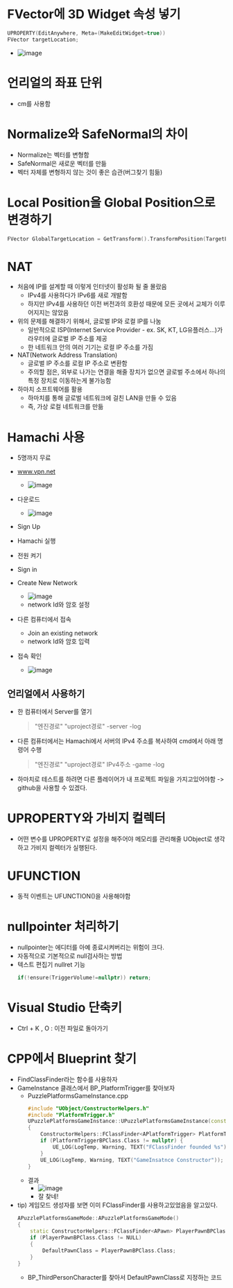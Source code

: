 # FVector에 3D Widget 속성 넣기
``` C++
UPROPERTY(EditAnywhere, Meta=(MakeEditWidget=true))
FVector targetLocation;
```
- ![image](https://user-images.githubusercontent.com/11372675/205005657-cca8479f-8d65-4ec5-ba0b-5fd4332cccf6.png)

# 언리얼의 좌표 단위
- cm를 사용함

# Normalize와 SafeNormal의 차이
- Normalize는 벡터를 변형함
- SafeNormal은 새로운 벡터를 만듦
- 벡터 자체를 변형하지 않는 것이 좋은 습관(버그찾기 힘듦)

# Local Position을 Global Position으로 변경하기
``` C++
FVector GlobalTargetLocation = GetTransform().TransformPosition(TargetLocation);
```

# NAT
- 처음에 IP를 설계할 때 이렇게 인터넷이 활성화 될 줄 몰랐음
    - IPv4를 사용하다가 IPv6를 새로 개발함
    - 하지만 IPv4를 사용하던 이전 버전과의 호환성 때문에 모든 곳에서 교체가 이루어지지는 않았음
- 위의 문제를 해결하기 위해서, 글로벌 IP와 로컬 IP를 나눔
    - 일반적으로 ISP(Internet Service Provider - ex. SK, KT, LG유플러스...)가 라우터에 글로벌 IP 주소를 제공
    - 한 네트워크 안의 여러 기기는 로컬 IP 주소를 가짐
- NAT(Network Address Translation)
    - 글로벌 IP 주소를 로컬 IP 주소로 변환함
    - 주의할 점은, 외부로 나가는 연결을 해줄 장치가 없으면 글로벌 주소에서 하나의 특정 장치로 이동하는게 불가능함
- 하마치 소프트웨어를 활용
    - 하마치를 통해 글로벌 네트워크에 걸친 LAN을 만들 수 있음
    - 즉, 가상 로컬 네트워크를 만듦

# Hamachi 사용
- 5명까지 무료

- www.vpn.net
    - ![image](https://user-images.githubusercontent.com/11372675/205015839-084d62ec-1ca8-4ef7-8dc9-7ec72cec1799.png)
- 다운로드
    - ![image](https://user-images.githubusercontent.com/11372675/205015746-b1a003cc-4e95-4034-8e8d-a6c441cb8283.png)
- Sign Up
- Hamachi 실행
- 전원 켜기
- Sign in
- Create New Network
    - ![image](https://user-images.githubusercontent.com/11372675/205016201-99484ea2-0cf2-4ae0-b4b0-c829b5fb8894.png)
    - network Id와 암호 설정
- 다른 컴퓨터에서 접속
    - Join an existing network
    - network Id와 암호 입력
- 접속 확인
    - ![image](https://user-images.githubusercontent.com/11372675/205017038-53bc82b2-2da8-4f68-93fd-174ffcb929ea.png)

## 언리얼에서 사용하기
- 한 컴퓨터에서 Server를 열기
    > "엔진경로" "uproject경로" -server -log
- 다른 컴퓨터에서는 Hamachi에서 서버의 IPv4 주소를 복사하여 cmd에서 아래 명령어 수행
    > "엔진경로" "uproject경로" IPv4주소 -game -log
- 하마치로 테스트를 하려면 다른 플레이어가 내 프로젝트 파일을 가지고있어야함 -> github을 사용할 수 있겠다.

# UPROPERTY와 가비지 컬렉터
- 어떤 변수를 UPROPERTY로 설정을 해주어야 메모리를 관리해줄 UObject로 생각하고 가비지 컬렉터가 실행된다.

# UFUNCTION
- 동적 이벤트는 UFUNCTION()을 사용해야함


# nullpointer 처리하기
- nullpointer는 에디터를 아예 종료시켜버리는 위험이 크다.
- 자동적으로 기본적으로 null검사하는 방법
- 텍스트 편집기 nullret 기능
    ``` C++
    if(!ensure(TriggerVolume!=nullptr)) return;
    ```

# Visual Studio 단축키
- Ctrl + K , O : 이전 파일로 돌아가기

# CPP에서 Blueprint 찾기
- FindClassFinder라는 함수를 사용하자
- GameInstance 클래스에서 BP_PlatformTrigger를 찾아보자
    - PuzzlePlatformsGameInstance.cpp
        ``` C++
        #include "UObject/ConstructorHelpers.h"
        #include "PlatformTrigger.h"
        UPuzzlePlatformsGameInstance::UPuzzlePlatformsGameInstance(const FObjectInitializer& ObjectInitializer)
        {
            ConstructorHelpers::FClassFinder<APlatformTrigger> PlatformTriggerBPClass(TEXT("/Game/PuzzlePlatforms/BP_PlatformTrigger"));
            if (PlatformTriggerBPClass.Class != nullptr) {
                UE_LOG(LogTemp, Warning, TEXT("FClassFinder founded %s"), *PlatformTriggerBPClass.Class->GetName());
            }
            UE_LOG(LogTemp, Warning, TEXT("GameInsatnce Constructor"));
        }
        ```
    - 결과
        - ![image](https://user-images.githubusercontent.com/11372675/205316554-1c4f2129-47df-4093-a352-aaa40e8f4441.png)
        - 잘 찾네!
- tip) 게임모드 생성자를 보면 이미 FClassFinder를  사용하고있었음을 알고있다.
    ``` C++
    APuzzlePlatformsGameMode::APuzzlePlatformsGameMode()
    {
        static ConstructorHelpers::FClassFinder<APawn> PlayerPawnBPClass(TEXT("/Game/ThirdPerson/Blueprints/BP_ThirdPersonCharacter"));
        if (PlayerPawnBPClass.Class != NULL)
        {
            DefaultPawnClass = PlayerPawnBPClass.Class;
        }
    }
    ```
    - BP_ThirdPersonCharacter를 찾아서 DefaultPawnClass로 지정하는 코드
